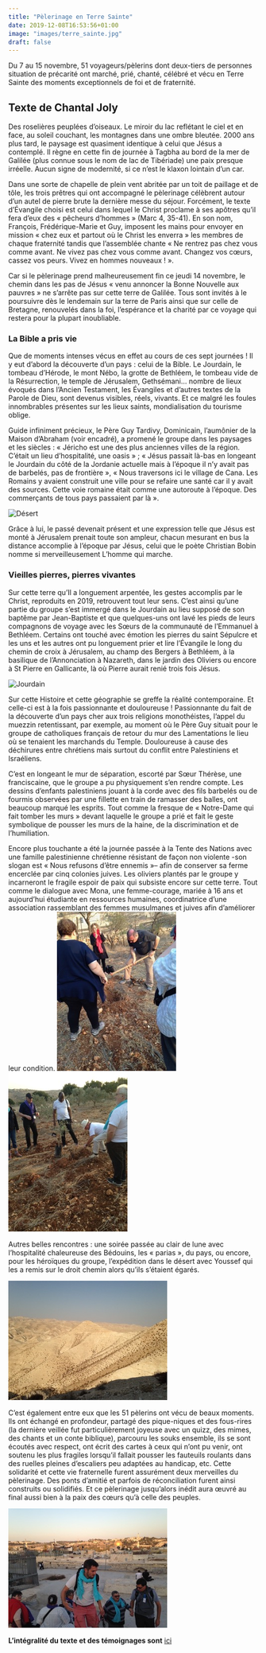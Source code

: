 ```yaml
---
title: "Pèlerinage en Terre Sainte"
date: 2019-12-08T16:53:56+01:00
image: "images/terre_sainte.jpg"
draft: false
---
```


Du 7 au 15 novembre, 51 voyageurs/pèlerins dont deux-tiers de personnes situation de précarité ont marché, prié, chanté, célébré et vécu en Terre Sainte des moments exceptionnels de foi et de fraternité.
<!--more-->
## Texte de Chantal Joly

Des roselières peuplées d’oiseaux. Le miroir du lac reflétant le ciel et en face, au soleil couchant, les montagnes dans une ombre bleutée. 2000 ans plus tard, le paysage est quasiment identique à celui que Jésus a contemplé. Il règne en cette fin de journée à Tagbha au bord de la mer de Galilée (plus connue sous le nom de lac de Tibériade) une paix presque irréelle. Aucun signe de modernité, si ce n’est le klaxon lointain d’un car.

Dans une sorte de chapelle de plein vent abritée par un toit de paillage et de tôle, les trois prêtres qui ont accompagné le pèlerinage célèbrent autour d’un autel de pierre brute la dernière messe du séjour. Forcément, le texte d’Évangile choisi est celui dans lequel le Christ proclame à ses apôtres qu’il fera d’eux des « pêcheurs d’hommes » (Marc 4, 35-41). En son nom, François, Frédérique-Marie et Guy, imposent les mains pour envoyer en mission « chez eux et partout où le Christ les enverra » les membres de chaque fraternité tandis que l’assemblée chante « Ne rentrez pas chez vous comme avant. Ne vivez pas chez vous comme avant. Changez vos cœurs, cassez vos peurs. Vivez en hommes nouveaux ! ».

Car si le pèlerinage prend malheureusement fin ce jeudi 14 novembre, le chemin dans les pas de Jésus « venu annoncer la Bonne Nouvelle aux pauvres » ne s’arrête pas sur cette terre de Galilée. Tous sont invités à le poursuivre dès le lendemain sur la terre de Paris ainsi que sur celle de Bretagne, renouvelés dans la foi, l’espérance et la charité par ce voyage qui restera pour la plupart inoubliable.

### La Bible a pris vie

Que de moments intenses vécus en effet au cours de ces sept journées ! Il y eut d’abord la découverte d’un pays : celui de la Bible. Le Jourdain, le tombeau d’Hérode, le mont Nébo, la grotte de Bethléem, le tombeau vide de la Résurrection, le temple de Jérusalem, Gethsémani… nombre de lieux évoqués dans l’Ancien Testament, les Évangiles et d’autres textes de la Parole de Dieu, sont devenus visibles, réels, vivants. Et ce malgré les foules innombrables présentes sur les lieux saints, mondialisation du tourisme oblige.

Guide infiniment précieux, le Père Guy Tardivy, Dominicain, l’aumônier de la Maison d’Abraham (voir encadré), a promené le groupe dans les paysages et les siècles : « Jéricho est une des plus anciennes villes de la région. C’était un lieu d’hospitalité, une oasis » ; « Jésus passait là-bas en longeant le Jourdain du côté de la Jordanie actuelle mais à l’époque il n’y avait pas de barbelés, pas de frontière », « Nous traversons ici le village de Cana. Les Romains y avaient construit une ville pour se refaire une santé car il y avait des sources. Cette voie romaine était comme une autoroute à l’époque. Des commerçants de tous pays passaient par là ».

![Désert](/images/desert.jpeg)

Grâce à lui, le passé devenait présent et une expression telle que Jésus est monté à Jérusalem prenait toute son ampleur, chacun mesurant en bus la distance accomplie à l’époque par Jésus, celui que le poète Christian Bobin nomme si merveilleusement L’homme qui marche.

### Vieilles pierres, pierres vivantes

Sur cette terre qu’Il a longuement arpentée, les gestes accomplis par le Christ, reproduits en 2019, retrouvent tout leur sens. C’est ainsi qu’une partie du groupe s’est immergé dans le Jourdain au lieu supposé de son baptême par Jean-Baptiste et que quelques-uns ont lavé les pieds de leurs compagnons de voyage avec les Sœurs de la communauté de l’Emmanuel à Bethléem. Certains ont touché avec émotion les pierres du saint Sépulcre et les uns et les autres ont pu longuement prier et lire l’Évangile le long du chemin de croix à Jérusalem, au champ des Bergers à Bethléem, à la basilique de l’Annonciation à Nazareth, dans le jardin des Oliviers ou encore à St Pierre en Gallicante, là où Pierre aurait renié trois fois Jésus.

![Jourdain](images/bapteme.jpg)

Sur cette Histoire et cette géographie se greffe la réalité contemporaine. Et celle-ci est à la fois passionnante et douloureuse ! Passionnante du fait de la découverte d’un pays cher aux trois religions monothéistes, l’appel du muezzin retentissant, par exemple, au moment où le Père Guy situait pour le groupe de catholiques français de retour du mur des Lamentations le lieu où se tenaient les marchands du Temple. Douloureuse à cause des déchirures entre chrétiens mais surtout du conflit entre Palestiniens et Israéliens.

C’est en longeant le mur de séparation, escorté par Sœur Thérèse, une franciscaine, que le groupe a pu physiquement s’en rendre compte. Les dessins d’enfants palestiniens jouant à la corde avec des fils barbelés ou de fourmis observées par une fillette en train de ramasser des balles, ont beaucoup marqué les esprits. Tout comme la fresque de « Notre-Dame qui fait tomber les murs » devant laquelle le groupe a prié et fait le geste symbolique de pousser les murs de la haine, de la discrimination et de l’humiliation.

Encore plus touchante a été la journée passée à la Tente des Nations avec une famille palestinienne chrétienne résistant de façon non violente -son slogan est « Nous refusons d’être ennemis »– afin de conserver sa ferme encerclée par cinq colonies juives. Les oliviers plantés par le groupe y incarneront le fragile espoir de paix qui subsiste encore sur cette terre. Tout comme le dialogue avec Mona, une femme-courage, mariée à 16 ans et aujourd’hui étudiante en ressources humaines, coordinatrice d’une association rassemblant des femmes musulmanes et juives afin d’améliorer leur condition.
![Toits](images/jardin_1.jpeg)
![Toits](images/jardin_2.jpeg)

Autres belles rencontres : une soirée passée au clair de lune avec l’hospitalité chaleureuse des Bédouins, les « parias », du pays, ou encore, pour les héroïques du groupe, l’expédition dans le désert avec Youssef qui les a remis sur le droit chemin alors qu’ils s’étaient égarés.

![Désert](images/desert_2.jpeg)

C’est également entre eux que les 51 pèlerins ont vécu de beaux moments. Ils ont échangé en profondeur, partagé des pique-niques et des fous-rires (la dernière veillée fut particulièrement joyeuse avec un quizz, des mimes, des chants et un conte biblique), parcouru les souks ensemble, ils se sont écoutés avec respect, ont écrit des cartes à ceux qui n’ont pu venir, ont soutenu les plus fragiles lorsqu’il fallait pousser les fauteuils roulants dans des ruelles pleines d’escaliers peu adaptées au handicap, etc. Cette solidarité et cette vie fraternelle furent assurément deux merveilles du pèlerinage. Des ponts d’amitié et parfois de réconciliation furent ainsi construits ou solidifiés. Et ce pèlerinage jusqu’alors inédit aura œuvré au final aussi bien à la paix des cœurs qu’à celle des peuples.

![Toits](images/toits_2.jpeg)

**L’intégralité du texte et des témoignages sont** [ici](documents/REPORTAGE-TERRE-SAINTE-2.docx)